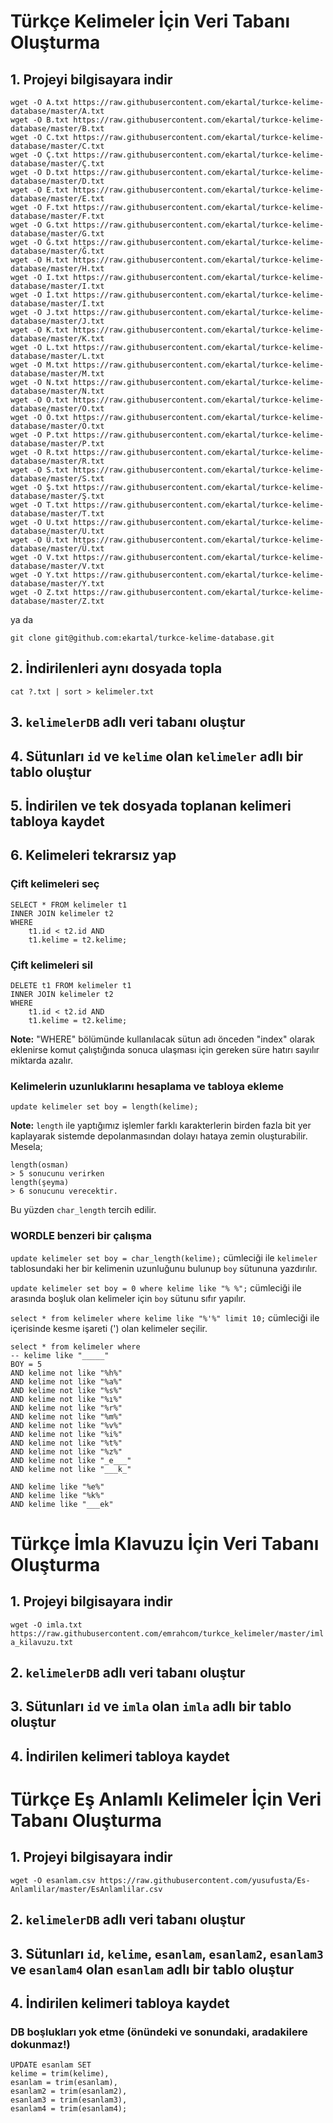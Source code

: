 # Türkçe Kelimeler İçin Veri Tabanı Oluşturma

## 1. Projeyi bilgisayara indir

```
wget -O A.txt https://raw.githubusercontent.com/ekartal/turkce-kelime-database/master/A.txt
wget -O B.txt https://raw.githubusercontent.com/ekartal/turkce-kelime-database/master/B.txt
wget -O C.txt https://raw.githubusercontent.com/ekartal/turkce-kelime-database/master/C.txt
wget -O Ç.txt https://raw.githubusercontent.com/ekartal/turkce-kelime-database/master/Ç.txt
wget -O D.txt https://raw.githubusercontent.com/ekartal/turkce-kelime-database/master/D.txt
wget -O E.txt https://raw.githubusercontent.com/ekartal/turkce-kelime-database/master/E.txt
wget -O F.txt https://raw.githubusercontent.com/ekartal/turkce-kelime-database/master/F.txt
wget -O G.txt https://raw.githubusercontent.com/ekartal/turkce-kelime-database/master/G.txt
wget -O Ğ.txt https://raw.githubusercontent.com/ekartal/turkce-kelime-database/master/Ğ.txt
wget -O H.txt https://raw.githubusercontent.com/ekartal/turkce-kelime-database/master/H.txt
wget -O I.txt https://raw.githubusercontent.com/ekartal/turkce-kelime-database/master/I.txt
wget -O İ.txt https://raw.githubusercontent.com/ekartal/turkce-kelime-database/master/İ.txt
wget -O J.txt https://raw.githubusercontent.com/ekartal/turkce-kelime-database/master/J.txt
wget -O K.txt https://raw.githubusercontent.com/ekartal/turkce-kelime-database/master/K.txt
wget -O L.txt https://raw.githubusercontent.com/ekartal/turkce-kelime-database/master/L.txt
wget -O M.txt https://raw.githubusercontent.com/ekartal/turkce-kelime-database/master/M.txt
wget -O N.txt https://raw.githubusercontent.com/ekartal/turkce-kelime-database/master/N.txt
wget -O O.txt https://raw.githubusercontent.com/ekartal/turkce-kelime-database/master/O.txt
wget -O Ö.txt https://raw.githubusercontent.com/ekartal/turkce-kelime-database/master/Ö.txt
wget -O P.txt https://raw.githubusercontent.com/ekartal/turkce-kelime-database/master/P.txt
wget -O R.txt https://raw.githubusercontent.com/ekartal/turkce-kelime-database/master/R.txt
wget -O S.txt https://raw.githubusercontent.com/ekartal/turkce-kelime-database/master/S.txt
wget -O Ş.txt https://raw.githubusercontent.com/ekartal/turkce-kelime-database/master/Ş.txt
wget -O T.txt https://raw.githubusercontent.com/ekartal/turkce-kelime-database/master/T.txt
wget -O U.txt https://raw.githubusercontent.com/ekartal/turkce-kelime-database/master/U.txt
wget -O Ü.txt https://raw.githubusercontent.com/ekartal/turkce-kelime-database/master/Ü.txt
wget -O V.txt https://raw.githubusercontent.com/ekartal/turkce-kelime-database/master/V.txt
wget -O Y.txt https://raw.githubusercontent.com/ekartal/turkce-kelime-database/master/Y.txt
wget -O Z.txt https://raw.githubusercontent.com/ekartal/turkce-kelime-database/master/Z.txt
```

ya da

`git clone git@github.com:ekartal/turkce-kelime-database.git`

## 2. İndirilenleri aynı dosyada topla

`cat ?.txt | sort > kelimeler.txt`

## 3. `kelimelerDB` adlı veri tabanı oluştur

## 4. Sütunları `id` ve `kelime` olan `kelimeler` adlı bir tablo oluştur

## 5. İndirilen ve tek dosyada toplanan kelimeri tabloya kaydet

## 6. Kelimeleri tekrarsız yap

### Çift kelimeleri seç

```
SELECT * FROM kelimeler t1
INNER JOIN kelimeler t2
WHERE
    t1.id < t2.id AND
    t1.kelime = t2.kelime;
```

### Çift kelimeleri sil

```
DELETE t1 FROM kelimeler t1
INNER JOIN kelimeler t2
WHERE
    t1.id < t2.id AND
    t1.kelime = t2.kelime;
```

**Note:** "WHERE" bölümünde kullanılacak sütun adı önceden "index" olarak eklenirse komut çalıştığında sonuca ulaşması için gereken süre hatırı sayılır miktarda azalır.

### Kelimelerin uzunluklarını hesaplama ve tabloya ekleme

```
update kelimeler set boy = length(kelime);
```

**Note:** `length` ile yaptığımız işlemler farklı karakterlerin birden fazla bit yer kaplayarak sistemde depolanmasından dolayı hataya zemin oluşturabilir. Mesela;

```
length(osman)
> 5 sonucunu verirken
length(şeyma)
> 6 sonucunu verecektir.
```

Bu yüzden `char_length` tercih edilir.

### WORDLE benzeri bir çalışma

`update kelimeler set boy = char_length(kelime);` cümleciği ile `kelimeler` tablosundaki her bir kelimenin uzunluğunu bulunup `boy` sütununa yazdırılır. <br>

`update kelimeler set boy = 0 where kelime like "% %";` cümleciği ile arasında boşluk olan kelimeler için `boy` sütunu sıfır yapılır. <br>

`select * from kelimeler where kelime like "%'%" limit 10;` cümleciği ile içerisinde kesme işareti (') olan kelimeler seçilir.

```
select * from kelimeler where
-- kelime like "_____"
BOY = 5
AND kelime not like "%h%"
AND kelime not like "%a%"
AND kelime not like "%s%"
AND kelime not like "%ı%"
AND kelime not like "%r%"
AND kelime not like "%m%"
AND kelime not like "%v%"
AND kelime not like "%i%"
AND kelime not like "%t%"
AND kelime not like "%z%"
AND kelime not like "_e___"
AND kelime not like "___k_"

AND kelime like "%e%"
AND kelime like "%k%"
AND kelime like "___ek"
```

# Türkçe İmla Klavuzu İçin Veri Tabanı Oluşturma

## 1. Projeyi bilgisayara indir

`wget -O imla.txt https://raw.githubusercontent.com/emrahcom/turkce_kelimeler/master/imla_kilavuzu.txt`

## 2. `kelimelerDB` adlı veri tabanı oluştur

## 3. Sütunları `id` ve `imla` olan `imla` adlı bir tablo oluştur

## 4. İndirilen kelimeri tabloya kaydet

# Türkçe Eş Anlamlı Kelimeler İçin Veri Tabanı Oluşturma

## 1. Projeyi bilgisayara indir

`wget -O esanlam.csv https://raw.githubusercontent.com/yusufusta/Es-Anlamlilar/master/EsAnlamlilar.csv`

## 2. `kelimelerDB` adlı veri tabanı oluştur

## 3. Sütunları `id`, `kelime`, `esanlam`, `esanlam2`, `esanlam3` ve `esanlam4` olan `esanlam` adlı bir tablo oluştur

## 4. İndirilen kelimeri tabloya kaydet

### DB boşlukları yok etme (önündeki ve sonundaki, aradakilere dokunmaz!)

```
UPDATE esanlam SET
kelime = trim(kelime),
esanlam = trim(esanlam),
esanlam2 = trim(esanlam2),
esanlam3 = trim(esanlam3),
esanlam4 = trim(esanlam4);
```
